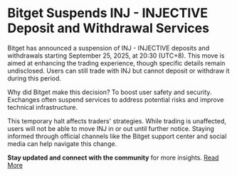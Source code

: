 # Bitget Suspends INJ - INJECTIVE Deposit and Withdrawal Services

Bitget has announced a suspension of INJ - INJECTIVE deposits and withdrawals starting September 25, 2025, at 20:30 (UTC+8). This move is aimed at enhancing the trading experience, though specific details remain undisclosed. Users can still trade with INJ but cannot deposit or withdraw it during this period.

Why did Bitget make this decision? To boost user safety and security. Exchanges often suspend services to address potential risks and improve technical infrastructure. 

This temporary halt affects traders' strategies. While trading is unaffected, users will not be able to move INJ in or out until further notice. Staying informed through official channels like the Bitget support center and social media can help navigate this change.

**Stay updated and connect with the community** for more insights. [Read More](https://chain-base.xyz/bitget-suspends-inj-injective-deposit-and-withdrawal-services)